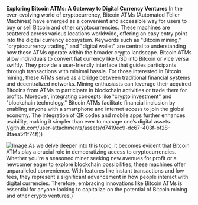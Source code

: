 **Exploring Bitcoin ATMs: A Gateway to Digital Currency Ventures**
In the ever-evolving world of cryptocurrency, Bitcoin ATMs (Automated Teller Machines) have emerged as a convenient and accessible way for users to buy or sell Bitcoin and other cryptocurrencies. These machines are scattered across various locations worldwide, offering an easy entry point into the digital currency ecosystem. Keywords such as "Bitcoin mining," "cryptocurrency trading," and "digital wallet" are central to understanding how these ATMs operate within the broader crypto landscape.
Bitcoin ATMs allow individuals to convert fiat currency like USD into Bitcoin or vice versa swiftly. They provide a user-friendly interface that guides participants through transactions with minimal hassle. For those interested in Bitcoin mining, these ATMs serve as a bridge between traditional financial systems and decentralized networks. Mining enthusiasts can leverage their acquired Bitcoins from ATMs to participate in blockchain activities or trade them for profits.
Moreover, integrating concepts like "crypto investment" and "blockchain technology," Bitcoin ATMs facilitate financial inclusion by enabling anyone with a smartphone and internet access to join the global economy. The integration of QR codes and mobile apps further enhances usability, making it simpler than ever to manage one’s digital assets.
 //github.com/user-attachments/assets/d7419ec9-dc67-403f-bf28-8faea5f1f74f)))

![Image](https://github.com/user-attachments/assets/d7419ec9-dc67-403f-bf28-8faea5f1f74f)
As we delve deeper into this topic, it becomes evident that Bitcoin ATMs play a crucial role in democratizing access to cryptocurrencies. Whether you're a seasoned miner seeking new avenues for profit or a newcomer eager to explore blockchain possibilities, these machines offer unparalleled convenience. With features like instant transactions and low fees, they represent a significant advancement in how people interact with digital currencies. Therefore, embracing innovations like Bitcoin ATMs is essential for anyone looking to capitalize on the potential of Bitcoin mining and other crypto ventures.)
